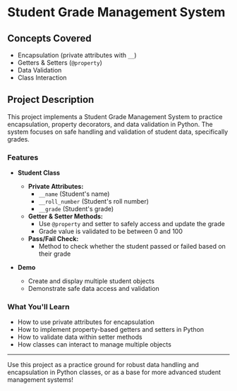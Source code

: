 # Student Grade Management System

## Concepts Covered
- Encapsulation (private attributes with `__`)
- Getters & Setters (`@property`)
- Data Validation
- Class Interaction

## Project Description

This project implements a Student Grade Management System to practice encapsulation, property decorators, and data validation in Python. The system focuses on safe handling and validation of student data, specifically grades.

### Features

- **Student Class**
  - **Private Attributes:**
    - `__name` (Student's name)
    - `__roll_number` (Student's roll number)
    - `__grade` (Student's grade)
  - **Getter & Setter Methods:**
    - Use `@property` and setter to safely access and update the grade
    - Grade value is validated to be between 0 and 100
  - **Pass/Fail Check:**
    - Method to check whether the student passed or failed based on their grade

- **Demo**
  - Create and display multiple student objects
  - Demonstrate safe data access and validation

### What You'll Learn

- How to use private attributes for encapsulation
- How to implement property-based getters and setters in Python
- How to validate data within setter methods
- How classes can interact to manage multiple objects

---

Use this project as a practice ground for robust data handling and encapsulation in Python classes, or as a base for more advanced student management systems!

